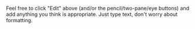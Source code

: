 Feel free to click "Edit" above (and/or the pencil/two-pane/eye buttons) and add anything you think is appropriate. Just type text, don't worry about formatting.